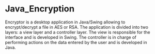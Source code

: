 # Java_Encryption

Encryptor is a desktop application in Java/Swing allowing to encrypt/decrypt a file in AES or RSA.
The application is divided into two layers: a view layer and a controller layer.
The view is responsible for the interface and is developed in Swing. The controller is in charge of performing actions on the data entered by the user and is developed in Java.
